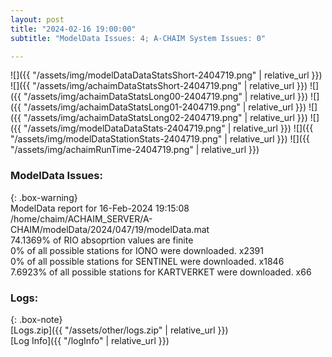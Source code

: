 ```yaml
---
layout: post
title: "2024-02-16 19:00:00"
subtitle: "ModelData Issues: 4; A-CHAIM System Issues: 0"

---
```


![]({{ "/assets/img/modelDataDataStatsShort-2404719.png" | relative_url }})
![]({{ "/assets/img/achaimDataStatsShort-2404719.png" | relative_url }})
![]({{ "/assets/img/achaimDataStatsLong00-2404719.png" | relative_url }})
![]({{ "/assets/img/achaimDataStatsLong01-2404719.png" | relative_url }})
![]({{ "/assets/img/achaimDataStatsLong02-2404719.png" | relative_url }})
![]({{ "/assets/img/modelDataDataStats-2404719.png" | relative_url }})
![]({{ "/assets/img/modelDataStationStats-2404719.png" | relative_url }})
![]({{ "/assets/img/achaimRunTime-2404719.png" | relative_url }})


### ModelData Issues:  
  
{: .box-warning}  
 ModelData report for 16-Feb-2024 19:15:08   
 /home/chaim/ACHAIM_SERVER/A-CHAIM/modelData/2024/047/19/modelData.mat   
 74.1369% of RIO absoprtion values are finite   
 0% of all possible stations for IONO were downloaded. x2391   
 0% of all possible stations for SENTINEL were downloaded. x1846   
 7.6923% of all possible stations for KARTVERKET were downloaded. x66   
  


### Logs:  
  
{: .box-note}  
[Logs.zip]({{ "/assets/other/logs.zip" | relative_url }})  
[Log Info]({{ "/logInfo" | relative_url }})  
